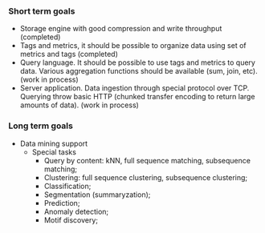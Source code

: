 ### Short term goals

* Storage engine with good compression and write throughput (completed)
* Tags and metrics, it should be possible to organize data using set of metrics and tags (completed)
* Query language. It should be possible to use tags and metrics to query data. Various aggregation functions should be available (sum, join, etc). (work in process)
* Server application. Data ingestion through special protocol over TCP. Querying throw basic HTTP (chunked transfer encoding to return large amounts of data). (work in process)

### Long term goals

* Data mining support
    * Special tasks
        * Query by content: kNN, full sequence matching, subsequence matching;
        * Clustering: full sequence clustering, subsequence clustering;
        * Classification;
        * Segmentation (summaryzation);
        * Prediction;
        * Anomaly detection;
        * Motif discovery;